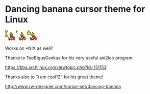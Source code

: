 # Dancing banana cursor theme for Linux

![Banana text](png/cp-text-1.png)
![Banana default](png/cp-1.png)
![Banana hand](png/cp-hand-1.png)

Works on \*NIX as well?

Thanks to TeoBigusGeekus for his very useful ani2ico program.

https://bbs.archlinux.org/viewtopic.php?id=151153

Thanks also to "i am cool12" for his great theme!

http://www.rw-designer.com/cursor-set/dancing-banana
